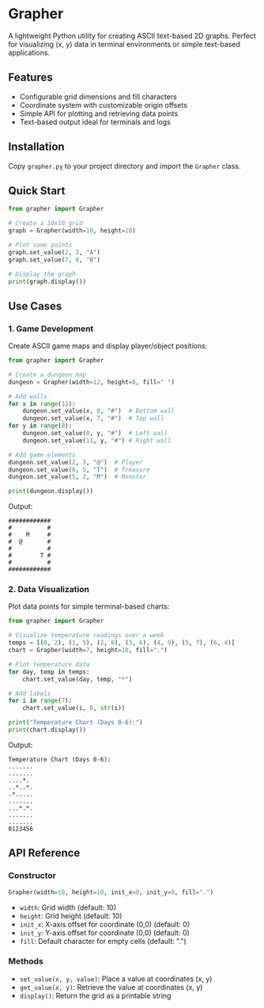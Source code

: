 # Grapher

A lightweight Python utility for creating ASCII text-based 2D graphs. Perfect for visualizing (x, y) data in terminal environments or simple text-based applications.

## Features

- Configurable grid dimensions and fill characters  
- Coordinate system with customizable origin offsets
- Simple API for plotting and retrieving data points
- Text-based output ideal for terminals and logs

## Installation

Copy `grapher.py` to your project directory and import the `Grapher` class.

## Quick Start

```python
from grapher import Grapher

# Create a 10x10 grid
graph = Grapher(width=10, height=10)

# Plot some points
graph.set_value(2, 3, "A")
graph.set_value(7, 8, "B")

# Display the graph
print(graph.display())
```

## Use Cases

### 1. Game Development
Create ASCII game maps and display player/object positions:

```python
from grapher import Grapher

# Create a dungeon map
dungeon = Grapher(width=12, height=8, fill=" ")

# Add walls
for x in range(12):
    dungeon.set_value(x, 0, "#")  # Bottom wall
    dungeon.set_value(x, 7, "#")  # Top wall
for y in range(8):
    dungeon.set_value(0, y, "#")  # Left wall
    dungeon.set_value(11, y, "#") # Right wall

# Add game elements
dungeon.set_value(2, 3, "@")  # Player
dungeon.set_value(8, 5, "T")  # Treasure
dungeon.set_value(5, 2, "M")  # Monster

print(dungeon.display())
```

Output:
```
############
#          #
#    M     #
#  @       #
#          #
#        T #
#          #
############
```

### 2. Data Visualization
Plot data points for simple terminal-based charts:

```python
from grapher import Grapher

# Visualize temperature readings over a week
temps = [(0, 2), (1, 5), (2, 8), (3, 6), (4, 9), (5, 7), (6, 4)]
chart = Grapher(width=7, height=10, fill=".")

# Plot temperature data
for day, temp in temps:
    chart.set_value(day, temp, "*")

# Add labels
for i in range(7):
    chart.set_value(i, 0, str(i))

print("Temperature Chart (Days 0-6):")
print(chart.display())
```

Output:
```
Temperature Chart (Days 0-6):
.......
.......
....*.
..*..*.
.*.....
.......
...*.*.
.......
.......
0123456
```

## API Reference

### Constructor
```python
Grapher(width=10, height=10, init_x=0, init_y=0, fill=".")
```
- `width`: Grid width (default: 10)
- `height`: Grid height (default: 10)  
- `init_x`: X-axis offset for coordinate (0,0) (default: 0)
- `init_y`: Y-axis offset for coordinate (0,0) (default: 0)
- `fill`: Default character for empty cells (default: ".")

### Methods
- `set_value(x, y, value)`: Place a value at coordinates (x, y)
- `get_value(x, y)`: Retrieve the value at coordinates (x, y)
- `display()`: Return the grid as a printable string
